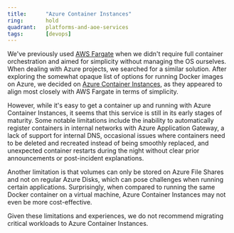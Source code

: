 ```yaml
---
title:      "Azure Container Instances"
ring:       hold
quadrant:   platforms-and-aoe-services
tags:       [devops]
---
```


We've previously used [AWS Fargate](/platforms-and-aoe-services/aws_fargate/) when we didn't require full container orchestration and aimed for simplicity without managing the OS ourselves. When dealing with Azure projects, we searched for a similar solution. After exploring the somewhat opaque list of options for running Docker images on Azure, we decided on [Azure Container Instances](https://azure.microsoft.com/products/container-instances), as they appeared to align most closely with AWS Fargate in terms of simplicity.

However, while it's easy to get a container up and running with Azure Container Instances, it seems that this service is still in its early stages of maturity. Some notable limitations include the inability to automatically register containers in internal networks with Azure Application Gateway, a lack of support for internal DNS, occasional issues where containers need to be deleted and recreated instead of being smoothly replaced, and unexpected container restarts during the night without clear prior announcements or post-incident explanations.

Another limitation is that volumes can only be stored on Azure File Shares and not on regular Azure Disks, which can pose challenges when running certain applications. Surprisingly, when compared to running the same Docker container on a virtual machine, Azure Container Instances may not even be more cost-effective.

Given these limitations and experiences, we do not recommend migrating critical workloads to Azure Container Instances.
